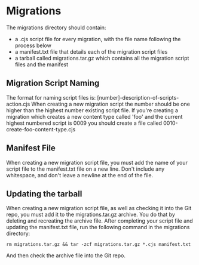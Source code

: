 # Migrations

The migrations directory should contain:
* a .cjs script file for every migration, with the file name following the process below
* a manifest.txt file that details each of the migration script files
* a tarball called migrations.tar.gz which contains all the migration script files and the manifest

## Migration Script Naming

The format for naming script files is: [number]-description-of-scripts-action.cjs
When creating a new migration script the number should be one higher than the highest number existing script file.
If you're creating a migration which creates a new content type called 'foo' and the current highest numbered script is 0009 you should create a file called 0010-create-foo-content-type.cjs

## Manifest File

When creating a new migration script file, you must add the name of your script file to the manifest.txt file on a new line.  Don't include any whitespace, and don't leave a newline at the end of the file.

## Updating the tarball

When creating a new migration script file, as well as checking it into the Git repo, you must add it to the migrations.tar.gz archive.  You do that by deleting and recreating the archive file.  After completing your script file and updating the manifest.txt file, run the following command in the migrations directory:

`rm migrations.tar.gz && tar -zcf migrations.tar.gz *.cjs manifest.txt`

And then check the archive file into the Git repo. 